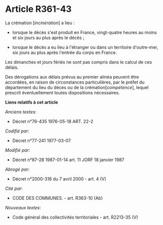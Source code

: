 # Article R361-43

La crémation [*incinération*] a lieu :

- lorsque le décès s'est produit en France, vingt-quatre heures au moins et six jours au plus après le décès ;

- lorsque le décès a eu lieu à l'étranger ou dans un territoire d'outre-mer, six jours au plus après l'entrée du corps en
France.

Les dimanches et jours fériés ne sont pas compris dans le calcul de ces délais.

Des dérogations aux délais prévus au premier alinéa peuvent être accordées, en raison de circonstances particulières, par le
préfet du département du lieu du déces ou de la crémation[*compétence*], lequel prescrit éventuellement toutes dispositions
nécessaires.

**Liens relatifs à cet article**

_Anciens textes_:

  - Décret n°76-435 1976-05-18 ART. 22-2

_Codifié par_:

  - Décret n°77-241 1977-03-07

_Modifié par_:

  - Décret n°87-28 1987-01-14 art. 11 JORF 18 janvier 1987

_Abrogé par_:

  - Décret n°2000-318 du 7 avril 2000 - art. 4 (V)

_Cité par_:

  - CODE DES COMMUNES. - art. R363-10 (Ab)

_Nouveaux textes_:

  - Code général des collectivités territoriales - art. R2213-35 (V)
